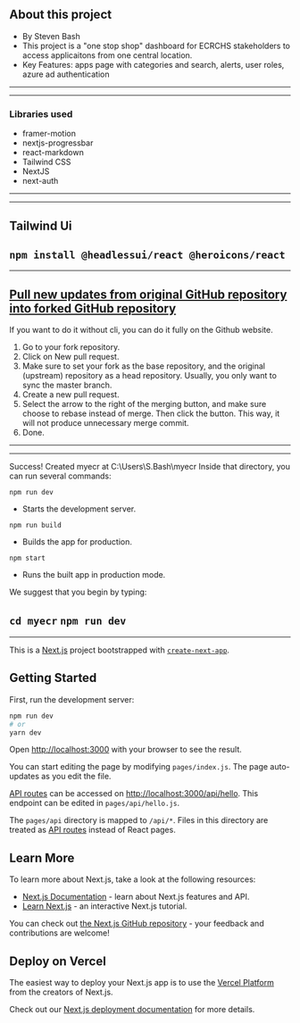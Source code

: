 ## About this project
- By Steven Bash
- This project is a "one stop shop" dashboard for ECRCHS stakeholders to access applicaitons from one central location.
- Key Features: apps page with categories and search, alerts, user roles, azure ad authentication
---
---
### Libraries used
- framer-motion
- nextjs-progressbar
- react-markdown
- Tailwind CSS
- NextJS
- next-auth
---
---
## Tailwind Ui
`npm install @headlessui/react @heroicons/react`
---
---
## [Pull new updates from original GitHub repository into forked GitHub repository](https://stackoverflow.com/questions/3903817/pull-new-updates-from-original-github-repository-into-forked-github-repository)
If you want to do it without cli, you can do it fully on the Github website.

1. Go to your fork repository.
2. Click on New pull request.
3. Make sure to set your fork as the base repository, and the original (upstream) repository as a head repository. Usually, you only want to sync the master branch.
4. Create a new pull request.
5. Select the arrow to the right of the merging button, and make sure choose to rebase instead of merge. Then click the button. This way, it will not produce unnecessary merge commit.
6. Done.
---
---
Success! Created myecr at C:\Users\S.Bash\myecr
Inside that directory, you can run several commands:

  `npm run dev`
   - Starts the development server.

  `npm run build`
   - Builds the app for production.

  `npm start`
   - Runs the built app in production mode.

We suggest that you begin by typing:

  `cd myecr`
  `npm run dev`
---
---
This is a [Next.js](https://nextjs.org/) project bootstrapped with [`create-next-app`](https://github.com/vercel/next.js/tree/canary/packages/create-next-app).

## Getting Started

First, run the development server:

```bash
npm run dev
# or
yarn dev
```

Open [http://localhost:3000](http://localhost:3000) with your browser to see the result.

You can start editing the page by modifying `pages/index.js`. The page auto-updates as you edit the file.

[API routes](https://nextjs.org/docs/api-routes/introduction) can be accessed on [http://localhost:3000/api/hello](http://localhost:3000/api/hello). This endpoint can be edited in `pages/api/hello.js`.

The `pages/api` directory is mapped to `/api/*`. Files in this directory are treated as [API routes](https://nextjs.org/docs/api-routes/introduction) instead of React pages.

## Learn More

To learn more about Next.js, take a look at the following resources:

- [Next.js Documentation](https://nextjs.org/docs) - learn about Next.js features and API.
- [Learn Next.js](https://nextjs.org/learn) - an interactive Next.js tutorial.

You can check out [the Next.js GitHub repository](https://github.com/vercel/next.js/) - your feedback and contributions are welcome!

## Deploy on Vercel

The easiest way to deploy your Next.js app is to use the [Vercel Platform](https://vercel.com/new?utm_medium=default-template&filter=next.js&utm_source=create-next-app&utm_campaign=create-next-app-readme) from the creators of Next.js.

Check out our [Next.js deployment documentation](https://nextjs.org/docs/deployment) for more details.
